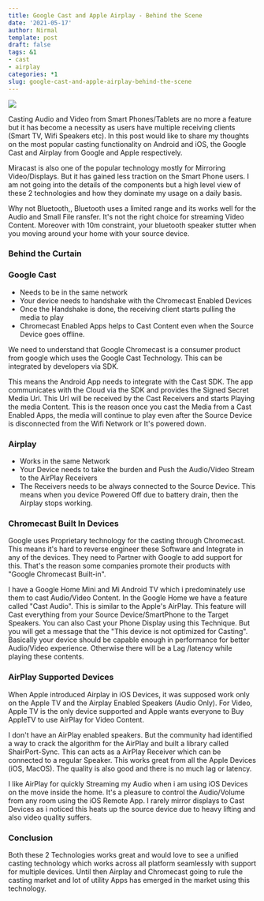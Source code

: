 ```yaml
---
title: Google Cast and Apple Airplay - Behind the Scene
date: '2021-05-17'
author: Nirmal
template: post
draft: false
tags: &1
- cast
- airplay
categories: *1
slug: google-cast-and-apple-airplay-behind-the-scene
---
```




<img  src='/thumbnails/airplay-google-cast.jpg' style='--en-naturalWidth:851; --en-naturalHeight:315;' type='image/jpeg'/>


Casting Audio and Video from Smart Phones/Tablets are no more  a feature but it has become a necessity as users have multiple receiving clients (Smart TV, Wifi Speakers etc). In this post would like to share my thoughts on the most popular casting functionality on Android and iOS, the Google Cast and Airplay from Google and Apple respectively.

Miracast is also one of the popular technology mostly for Mirroring Video/Displays. But it has gained less traction on the Smart Phone users. I am not going into the details of the components but a high level view of these 2 technologies and how they dominate my usage on a daily basis.


Why not Bluetooth,, Bluetooth uses a limited range and its works well for the Audio and Small File ransfer. It's not the right choice for streaming Video Content. Moreover with 10m constraint, your bluetooth speaker stutter when you moving around your home with your source device.


### Behind the Curtain 

### Google Cast

- Needs to be in the same network
- Your device needs to handshake with the Chromecast Enabled Devices
- Once the Handshake is done, the receiving client starts pulling the media to play
- Chromecast Enabled Apps helps to Cast Content even when the Source Device goes offline.

We need to understand that Google Chromecast is a consumer product from google which uses the Google Cast Technology. This can be integrated by developers via SDK.

This means the Android App needs to integrate with the Cast SDK. The app communicates with the Cloud via the SDK and provides the Signed Secret Media Url. This Url will be received by the Cast Receivers and starts Playing the media Content. This is the reason once you cast the Media from a Cast Enabled Apps, the media will continue to play even after the Source Device is disconnected from the Wifi Network or It's powered down.


### Airplay

-  Works in the same Network
-  Your Device needs to take the burden and Push the Audio/Video Stream to the AirPlay Receivers
-  The Receivers needs to be always connected to the Source Device. This means when you device Powered Off due to battery drain, then the Airplay stops working.


### Chromecast Built In Devices

Google uses Proprietary technology for the casting through Chromecast. This means it's hard to reverse engineer these Software and Integrate in any of the devices. They need to Partner with Google to add support for this. That's the reason some companies promote their products with "Google Chromecast Built-in".


I have a Google Home Mini and Mi Android TV which i predominately use them to cast Audio/Video Content.  In the Google Home we have a feature called  "Cast Audio". This is similar to the Apple's AirPlay. This feature will Cast everything from your Source Device/SmartPhone to the Target Speakers. You can also Cast your Phone Display using this Technique. But you  will get  a message that the "This device is not optimized for Casting". Basically your device should be capable enough in performance for better Audio/Video experience. Otherwise there will be a Lag /latency while playing these contents.




### AirPlay Supported Devices

When Apple introduced Airplay in iOS Devices, it was supposed work only on the Apple TV and the Airplay Enabled Speakers (Audio Only). For Video, Apple TV is the only device supported and Apple wants everyone to Buy AppleTV to use AirPlay for Video Content. 		


I don't have an AirPlay enabled speakers. But the community had identified a way to crack the algorithm for the AirPlay and built a library called ShairPort-Sync. This can acts as a AirPlay Receiver which can be connected to a regular Speaker. This works great from all the Apple Devices (iOS, MacOS). The quality is also good and there is no much lag or latency.


I like AirPlay for quickly Streaming my Audio when i am using iOS Devices on the move inside the home. It's a pleasure to control the  Audio/Volume from any room using the iOS Remote App. I rarely mirror displays to Cast Devices as i noticed this heats up the source device due to heavy lifting and also video quality suffers. 


### Conclusion


Both these 2 Technologies works great and would love to see a unified casting technology which works across all platform seamlessly with support for multiple devices.  Until then Airplay and Chromecast going to rule the casting market and lot of utility Apps has emerged in the market using this technology.


